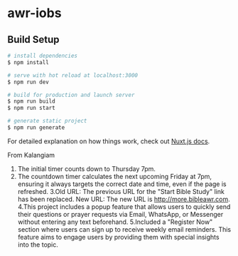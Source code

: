 # awr-iobs

## Build Setup

```bash
# install dependencies
$ npm install

# serve with hot reload at localhost:3000
$ npm run dev

# build for production and launch server
$ npm run build
$ npm run start

# generate static project
$ npm run generate
```

For detailed explanation on how things work, check out [Nuxt.js docs](https://nuxtjs.org).


From Kalangiam
1. The initial timer counts down to Thursday 7pm.
2. The countdown timer calculates the next upcoming Friday at 7pm, ensuring it always targets the correct date and time, even if the page is refreshed.
3.Old URL: The previous URL for the "Start Bible Study" link has been replaced.
New URL: The new URL is http://more.bibleawr.com.
4.This project includes a popup feature that allows users to quickly send their questions or prayer requests via Email, WhatsApp, or Messenger without entering any text beforehand.
5.Included a "Register Now" section where users can sign up to receive weekly email reminders. This feature aims to engage users by providing them with special insights into the topic.

